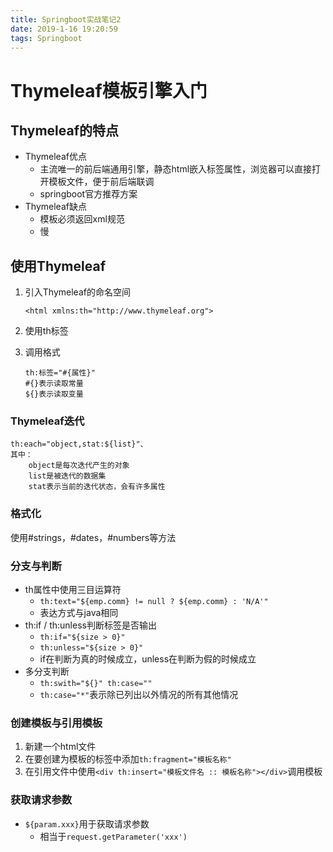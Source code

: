```yaml
---
title: Springboot实战笔记2
date: 2019-1-16 19:20:59
tags: Springboot
---
```



# Thymeleaf模板引擎入门

## Thymeleaf的特点

- Thymeleaf优点
  - 主流唯一的前后端通用引擎，静态html嵌入标签属性，浏览器可以直接打开模板文件，便于前后端联调
  - springboot官方推荐方案
- Thymeleaf缺点
  - 模板必须返回xml规范
  - 慢


## 使用Thymeleaf

1. 引入Thymeleaf的命名空间

   ```
   <html xmlns:th="http://www.thymeleaf.org">
   ```

2. 使用th标签

3. 调用格式

   ```
   th:标签="#{属性}"
   #{}表示读取常量
   ${}表示读取变量
   ```

### Thymeleaf迭代

```
th:each="object,stat:${list}"、
其中：
	object是每次迭代产生的对象
	list是被迭代的数据集
	stat表示当前的迭代状态，会有许多属性
```

### 格式化 

使用#strings，#dates，#numbers等方法

[Thymeleaf官方文档]: https://www.thymeleaf.org/doc/tutorials/3.0/usingthymeleaf.html#appendix-b-expression-utility-objects

### 分支与判断

- th属性中使用三目运算符
  - `th:text="${emp.comm} != null ? ${emp.comm} : 'N/A'"`
  - 表达方式与java相同
- th:if / th:unless判断标签是否输出
  - `th:if="${size > 0}"`
  - `th:unless="${size > 0}"`
  - if在判断为真的时候成立，unless在判断为假的时候成立
- 多分支判断
  - `th:swith="${}" th:case=""`
  - `th:case="*"`表示除已列出以外情况的所有其他情况

### 创建模板与引用模板

1. 新建一个html文件
2. 在要创建为模板的标签中添加`th:fragment="模板名称" `
3. 在引用文件中使用`<div th:insert="模板文件名 :: 模板名称"></div>`调用模板

### 获取请求参数

- `${param.xxx}`用于获取请求参数
  - 相当于`request.getParameter('xxx')`